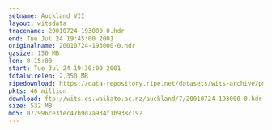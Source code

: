 ```yaml
---
setname: Auckland VII
layout: witsdata
tracename: 20010724-193000-0.hdr
end: Tue Jul 24 19:45:00 2001
originalname: 20010724-193000-0.hdr
gzsize: 150 MB
len: 0:15:00
start: Tue Jul 24 19:30:00 2001
totalwirelen: 2,350 MB
ripedownload: https://data-repository.ripe.net/datasets/wits-archive/pma/long/auck/7//20010724-193000-0.hdr.gz
pkts: 46 million
download: ftp://wits.cs.waikato.ac.nz/auckland/7/20010724-193000-0.hdr.gz
size: 532 MB
md5: 077996ce3fec47b9d7a934f1b938c192
---
```

